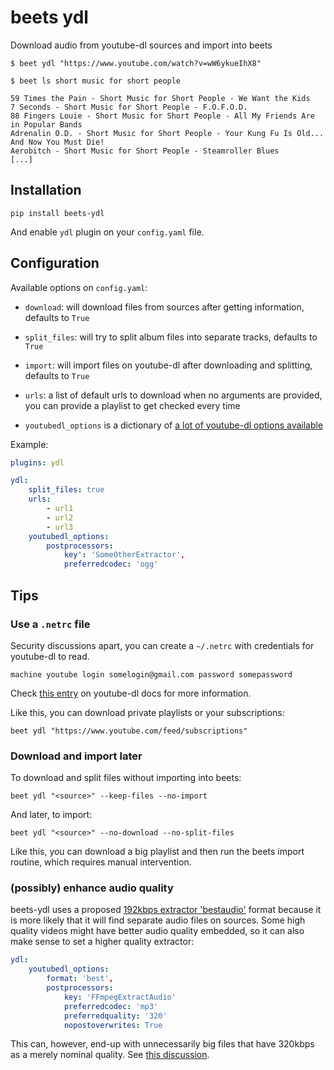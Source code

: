 # beets ydl

Download audio from youtube-dl sources and import into beets

    $ beet ydl "https://www.youtube.com/watch?v=wW6ykueIhX8"

    $ beet ls short music for short people

    59 Times the Pain - Short Music for Short People - We Want the Kids
    7 Seconds - Short Music for Short People - F.O.F.O.D.
    88 Fingers Louie - Short Music for Short People - All My Friends Are in Popular Bands
    Adrenalin O.D. - Short Music for Short People - Your Kung Fu Is Old... And Now You Must Die!
    Aerobitch - Short Music for Short People - Steamroller Blues
    [...]

## Installation

    pip install beets-ydl

And enable `ydl` plugin on your `config.yaml` file.

## Configuration

Available options on `config.yaml`:

- `download`: will download files from sources after getting information,
  defaults to `True`

- `split_files`: will try to split album files into separate tracks, defaults
  to `True`

- `import`: will import files on youtube-dl after downloading and splitting,
  defaults to `True`

- `urls`: a list of default urls to download when no arguments are provided, you
  can provide a playlist to get checked every time

- `youtubedl_options` is a dictionary of
  [a lot of youtube-dl options available](https://git.io/fN0c7)

Example:

```yaml
plugins: ydl

ydl:
    split_files: true
    urls:
        - url1
        - url2
        - url3
    youtubedl_options:
        postprocessors:
            key': 'SomeOtherExtractor',
            preferredcodec: 'ogg'
```
## Tips

### Use a `.netrc` file

Security discussions apart, you can create a `~/.netrc` with credentials for
youtube-dl to read.

    machine youtube login somelogin@gmail.com password somepassword

Check [this entry](https://git.io/fN2TD) on youtube-dl docs for more
information.

Like this, you can download private playlists or your subscriptions:

    beet ydl "https://www.youtube.com/feed/subscriptions"

### Download and import later

To download and split files without importing into beets:

    beet ydl "<source>" --keep-files --no-import

And later, to import:

    beet ydl "<source>" --no-download --no-split-files

Like this, you can download a big playlist and then run the beets import
routine, which requires manual intervention.

### (possibly) enhance audio quality

beets-ydl uses a proposed [192kbps extractor 'bestaudio'](https://git.io/fN2mJ)
format because it is more likely that it will find separate audio files on
sources. Some high quality videos might have better audio quality embedded, so
it can also make sense to set a higher quality extractor:

```yaml
ydl:
    youtubedl_options:
        format: 'best',
        postprocessors:
            key: 'FFmpegExtractAudio'
            preferredcodec: 'mp3'
            preferredquality: '320'
            nopostoverwrites: True
```

This can, however, end-up with unnecessarily big files that have 320kbps as a
merely nominal quality. See [this discussion](https://askubuntu.com/q/634584).